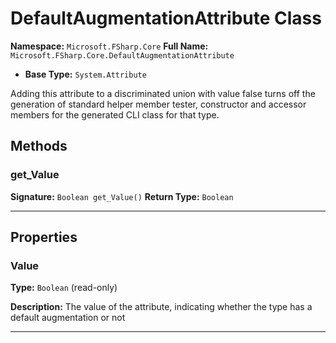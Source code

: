 # DefaultAugmentationAttribute Class

**Namespace:** `Microsoft.FSharp.Core`
**Full Name:** `Microsoft.FSharp.Core.DefaultAugmentationAttribute`
- **Base Type:** `System.Attribute`

Adding this attribute to a discriminated union with value false
 turns off the generation of standard helper member tester, constructor 
 and accessor members for the generated CLI class for that type.

## Methods

### get_Value

**Signature:** `Boolean get_Value()`
**Return Type:** `Boolean`

---

## Properties

### Value

**Type:** `Boolean` (read-only)

**Description:** The value of the attribute, indicating whether the type has a default augmentation or not

---